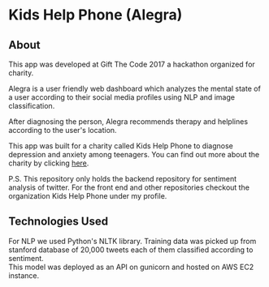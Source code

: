 # Kids Help Phone (Alegra)


## About
<p>This app was developed at Gift The Code 2017 a hackathon organized for charity.<br>

Alegra is a user friendly web dashboard which analyzes the mental state of a user according to their social media profiles using NLP and image classification.<br>

After diagnosing the person, Alegra recommends therapy and helplines according to the user's location.

This app was built for a charity called Kids Help Phone to diagnose depression and anxiety among teenagers. You can find out more about the charity by clicking <a href='https://kidshelpphone.ca/'>here</a>.

P.S. This repository only holds the backend repository for sentiment analysis of twitter. For the front end and other repositories checkout the organization Kids Help Phone under my profile.
</p>


## Technologies Used
For NLP we used Python's NLTK library. Training data was picked up from stanford database of 20,000 tweets each of them classified according to sentiment. <br>
This model was deployed as an API on gunicorn and hosted on AWS EC2 instance.
